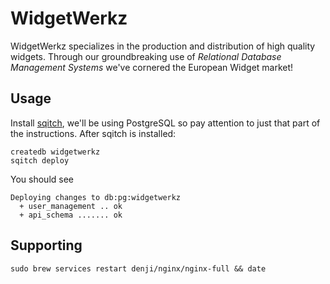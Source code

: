 # WidgetWerkz

WidgetWerkz specializes in the production and distribution of high quality widgets.
Through our groundbreaking use of _Relational Database Management Systems_ we've cornered the European Widget market!

## Usage

Install [sqitch](https://sqitch.org), we'll be using PostgreSQL so pay attention to just that part of the instructions.
After sqitch is installed:

```
createdb widgetwerkz
sqitch deploy
```

You should see

```
Deploying changes to db:pg:widgetwerkz
  + user_management .. ok
  + api_schema ....... ok
```

## Supporting

```
sudo brew services restart denji/nginx/nginx-full && date
```
